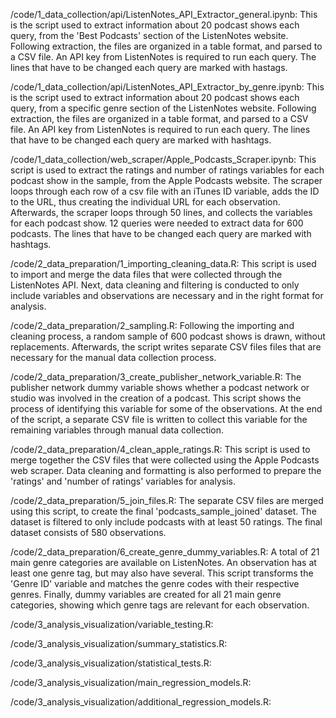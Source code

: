 /code/1_data_collection/api/ListenNotes_API_Extractor_general.ipynb:
This is the script used to extract information about 20 podcast shows each query, from the 'Best Podcasts' section of the ListenNotes website. Following extraction, the files are organized in a table format, and parsed to a CSV file. An API key from ListenNotes is required to run each query. The lines that have to be changed each query are marked with hastags.

/code/1_data_collection/api/ListenNotes_API_Extractor_by_genre.ipynb:
This is the script used to extract information about 20 podcast shows each query, from a specific genre section of the ListenNotes website. Following extraction, the files are organized in a table format, and parsed to a CSV file. An API key from ListenNotes is required to run each query. The lines that have to be changed each query are marked with hashtags.

/code/1_data_collection/web_scraper/Apple_Podcasts_Scraper.ipynb:
This script is used to extract the ratings and number of ratings variables for each podcast show in the sample, from the Apple Podcasts website. The scraper loops through each row of a csv file with an iTunes ID variable, adds the ID to the URL, thus creating the individual URL for each observation. Afterwards, the scraper loops through 50 lines, and collects the variables for each podcast show. 12 queries were needed to extract data for 600 podcasts. The lines that have to be changed each query are marked with hashtags.

/code/2_data_preparation/1_importing_cleaning_data.R:
This script is used to import and merge the data files that were collected through the ListenNotes API. Next, data cleaning and filtering is conducted to only include variables and observations are necessary and in the right format for analysis.

/code/2_data_preparation/2_sampling.R:
Following the importing and cleaning process, a random sample of 600 podcast shows is drawn, without replacements. Afterwards, the script writes separate CSV files files that are necessary for the manual data collection process.

/code/2_data_preparation/3_create_publisher_network_variable.R:
The publisher network dummy variable shows whether a podcast network or studio was involved in the creation of a podcast. This script shows the process of identifying this variable for some of the observations. At the end of the script, a separate CSV file is written to collect this variable for the remaining variables through manual data collection.

/code/2_data_preparation/4_clean_apple_ratings.R:
This script is used to merge together the CSV files that were collected using the Apple Podcasts web scraper. Data cleaning and formatting is also performed to prepare the 'ratings' and 'number of ratings' variables for analysis.

/code/2_data_preparation/5_join_files.R:
The separate CSV files are merged using this script, to create the final 'podcasts_sample_joined' dataset. The dataset is filtered to only include podcasts with at least 50 ratings. The final dataset consists of 580 observations.

/code/2_data_preparation/6_create_genre_dummy_variables.R:
A total of 21 main genre categories are available on ListenNotes. An observation has at least one genre tag, but may also have several. This script transforms the 'Genre ID' variable and matches the genre codes with their respective genres. Finally, dummy variables are created for all 21 main genre categories, showing which genre tags are relevant for each observation.

/code/3_analysis_visualization/variable_testing.R:

/code/3_analysis_visualization/summary_statistics.R:



/code/3_analysis_visualization/statistical_tests.R:

/code/3_analysis_visualization/main_regression_models.R:

/code/3_analysis_visualization/additional_regression_models.R:

